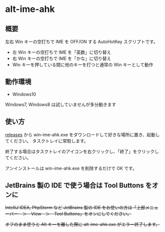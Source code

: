 # alt-ime-ahk

## 概要

左右 Win キーの空打ちで IME を OFF/ON する AutoHotKey スクリプトです。

* 左 Win キーの空打ちで IME を「英数」に切り替え
* 右 Win キーの空打ちで IME を「かな」に切り替え
* Win キーを押している間に他のキーを打つと通常の Win キーとして動作

## 動作環境

* Windows10

Windows7, Windows8 は試していませんが多分動きます

## 使い方

[releases](https://github.com/remew/win-ime-ahk/releases) から win-ime-ahk.exe をダウンロードして好きな場所に置き、起動してください。 タスクトレイに常駐します。

終了する場合はタスクトレイのアイコンを右クリックし、「終了」をクリックしてください。

アンインストールは win-ime-ahk.exe を削除するだけで OK です。

## JetBrains 製の IDE で使う場合は Tool Buttons をオンに

~~IntelliJ IDEA, PhpStorm など JetBrains 製の IDE をお使いの方は「上部メニューバー　＞　View　＞　Tool Buttons」をオンにしてください。~~

~~オフのまま使うと Alt キーを離した際に alt-ime-ahk.exe がエラー終了します。~~

